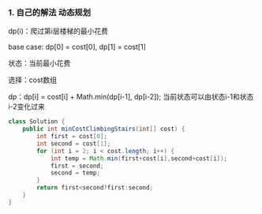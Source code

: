 ### 1. 自己的解法 动态规划

dp(i)：爬过第i层楼梯的最小花费

base case: dp[0] = cost[0], dp[1] = cost[1]

状态：当前最小花费

选择：cost数组

dp：dp[i] = cost[i] + Math.min(dp[i-1], dp[i-2]); 当前状态可以由状态i-1和状态i-2变化过来

```java
class Solution {
    public int minCostClimbingStairs(int[] cost) {
        int first = cost[0];
        int second = cost[1];
        for (int i = 2; i < cost.length; i++) {
            int temp = Math.min(first+cost[i],second+cost[i]);
            first = second;
            second = temp;
        }
        return first<second?first:second;
    }
}
```

